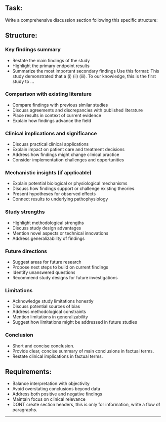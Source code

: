 ## Task:
Write a comprehensive discussion section following this specific structure:

## Structure:

### **Key findings summary**
- Restate the main findings of the study
- Highlight the primary endpoint results
- Summarize the most important secondary findings
Use this format:
This study demonstrated that a (i) (ii) (iii).
To our knowledge, this is the first study to ...



### **Comparison with existing literature**
- Compare findings with previous similar studies
- Discuss agreements and discrepancies with published literature
- Place results in context of current evidence
- Explain how findings advance the field
  

### **Clinical implications and significance**
- Discuss practical clinical applications
- Explain impact on patient care and treatment decisions
- Address how findings might change clinical practice
- Consider implementation challenges and opportunities

### **Mechanistic insights** (if applicable)
- Explain potential biological or physiological mechanisms
- Discuss how findings support or challenge existing theories
- Present hypotheses for observed effects
- Connect results to underlying pathophysiology

### **Study strengths**
- Highlight methodological strengths
- Discuss study design advantages
- Mention novel aspects or technical innovations
- Address generalizability of findings

### **Future directions**
- Suggest areas for future research
- Propose next steps to build on current findings
- Identify unanswered questions
- Recommend study designs for future investigations

### **Limitations**
- Acknowledge study limitations honestly
- Discuss potential sources of bias
- Address methodological constraints
- Mention limitations in generalizability
- Suggest how limitations might be addressed in future studies


### **Conclusion**
- Short and concise conclusion.
- Provide clear, concise summary of main conclusions in factual terms.
- Restate clinical implications in factual terms.

## Requirements:
- Balance interpretation with objectivity
- Avoid overstating conclusions beyond data
- Address both positive and negative findings
- Maintain focus on clinical relevance
- DONT create section headers, this is only for information, write a flow of paragraphs.

---
